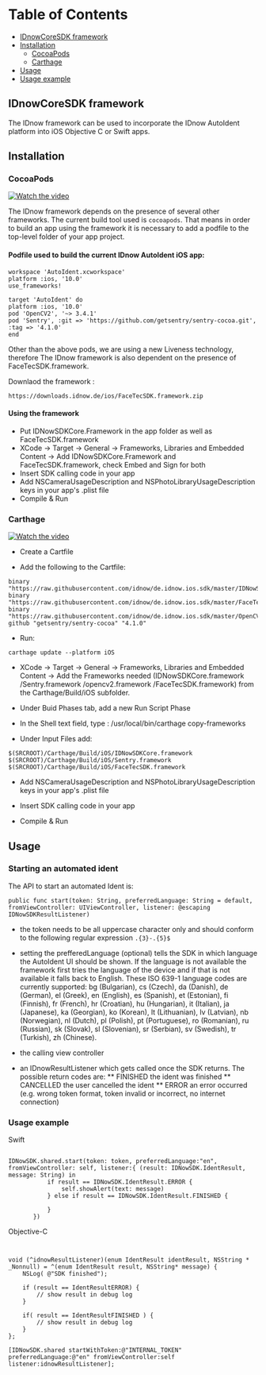 # Table of Contents
- [IDnowCoreSDK framework](#IDnowCoreSDK-framework)
- [Installation](#installation)
  - [CocoaPods](#CocoaPods)
  - [Carthage ](#Carthage )
- [Usage](#Usage)
- [Usage example](#Usage-example)




## IDnowCoreSDK framework

The IDnow framework can be used to incorporate the IDnow AutoIdent platform into iOS Objective C or Swift apps.


## Installation

### CocoaPods 

[![Watch the video](https://github.com/idnow/de.idnow.ios.sdk/blob/master/docs/screen_shot.png)](https://youtu.be/AXwvAdt1NA4)

The IDnow framework depends on the presence of several other frameworks. The current build tool used is `cocoapods`. That means in order to build an app using the framework it is necessary to add a podfile to the top-level folder of your app project. 
#### Podfile used to build the current IDnow AutoIdent iOS app:

```
workspace 'AutoIdent.xcworkspace'
platform :ios, '10.0'
use_frameworks!

target 'AutoIdent' do
platform :ios, '10.0'
pod 'OpenCV2', '~> 3.4.1'
pod 'Sentry', :git => 'https://github.com/getsentry/sentry-cocoa.git', :tag => '4.1.0'
end
```
Other than the above pods, we are using a new Liveness technology, therefore The IDnow framework is also dependent on the presence of  FaceTecSDK.framework. 

Downlaod the framework : 

```
https://downloads.idnow.de/ios/FaceTecSDK.framework.zip

```

#### Using the framework

* Put IDNowSDKCore.Framework in the app folder as well as FaceTecSDK.framework
* XCode -> Target -> General -> Frameworks, Libraries and Embedded Content -> Add IDNowSDKCore.Framework and FaceTecSDK.framework, check Embed and Sign for both
* Insert SDK calling code in your app 
* Add NSCameraUsageDescription and NSPhotoLibraryUsageDescription keys in your app's .plist file 
* Compile & Run

### Carthage 

[![Watch the video](https://github.com/idnow/de.idnow.ios.sdk/blob/master/docs/ScreenShot2.png)](https://youtu.be/5UW1bHwpQy8)

* Create a Cartfile 

* Add the following to the Cartfile: 
```
binary "https://raw.githubusercontent.com/idnow/de.idnow.ios.sdk/master/IDNowSDK_4.7.2.json"
binary "https://raw.githubusercontent.com/idnow/de.idnow.ios.sdk/master/FaceTec.json"
binary "https://raw.githubusercontent.com/idnow/de.idnow.ios.sdk/master/OpenCV2.json"
github "getsentry/sentry-cocoa" "4.1.0"

```



* Run:
```
carthage update --platform iOS
```

* XCode -> Target -> General -> Frameworks, Libraries and Embedded Content -> Add  the Frameworks needed (IDNowSDKCore.framework /Sentry.framework /opencv2.framework /FaceTecSDK.framework) from the Carthage/Build/iOS subfolder. 


* Under Buid Phases tab, add a new Run Script Phase

* In the Shell text field, type : /usr/local/bin/carthage copy-frameworks

* Under Input Files add: 
```
$(SRCROOT)/Carthage/Build/iOS/IDNowSDKCore.framework
$(SRCROOT)/Carthage/Build/iOS/Sentry.framework
$(SRCROOT)/Carthage/Build/iOS/FaceTecSDK.framework

```  



* Add NSCameraUsageDescription and NSPhotoLibraryUsageDescription keys in your app's .plist file 

* Insert SDK calling code in your app

* Compile & Run


## Usage

### Starting an automated ident

The API to start an automated Ident is:
```
public func start(token: String, preferredLanguage: String = default, fromViewController: UIViewController, listener: @escaping IDNowSDKResultListener)
```

* the token needs to be all uppercase character only and should conform to the following regular expression  `.{3}-.{5}$`
* setting the prefferedLanguage (optional) tells the SDK in which language the AutoIdent UI should be shown. If the language is not available the framework first tries the language of the device and if that is not available it falls back to English.
  These ISO 639-1 language codes are currently supported: bg (Bulgarian), cs (Czech), da (Danish), de (German), el (Greek), en (English), es (Spanish), et (Estonian), fi (Finnish), fr (French), hr (Croatian), hu (Hungarian), it (Italian), ja (Japanese), ka (Georgian), ko (Korean), lt (Lithuanian), lv (Latvian), nb (Norwegian), nl (Dutch), pl (Polish), pt (Portuguese), ro (Romanian), ru (Russian), sk (Slovak), sl (Slovenian), sr (Serbian), sv (Swedish), tr (Turkish), zh (Chinese).
  
* the calling view controller
* an IDnowResultListener which gets called once the SDK returns. The possible return codes are:
** FINISHED the ident was finished
** CANCELLED the user cancelled the ident
** ERROR an error occurred (e.g. wrong token format, token invalid or incorrect, no internet connection)

### Usage example

Swift

```

IDNowSDK.shared.start(token: token, preferredLanguage:"en", fromViewController: self, listener:{ (result: IDNowSDK.IdentResult, message: String) in
           if result == IDNowSDK.IdentResult.ERROR {
               self.showAlert(text: message)
           } else if result == IDNowSDK.IdentResult.FINISHED {
           
           }
       })

```

Objective-C

```


void (^idnowResultListener)(enum IdentResult identResult, NSString * _Nonnull) = ^(enum IdentResult result, NSString* message) {
    NSLog( @"SDK finished");

    if (result == IdentResultERROR) {
        // show result in debug log
    }

    if( result == IdentResultFINISHED ) {
        // show result in debug log
    }
};

[IDNowSDK.shared startWithToken:@"INTERNAL_TOKEN" preferredLanguage:@"en" fromViewController:self listener:idnowResultListener];

```
